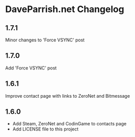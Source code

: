 # DaveParrish.net Changelog

## 1.7.1

Minor changes to 'Force VSYNC' post

## 1.7.0

Add 'Force VSYNC' post

## 1.6.1

Improve contact page with links to ZeroNet and Bitmessage

## 1.6.0

- Add Steam, ZeroNet and CodinGame to contacts page
- Add LICENSE file to this project
